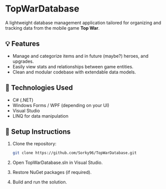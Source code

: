 # TopWarDatabase

A lightweight database management application tailored for organizing and tracking data from the mobile game **Top War**.

## :bulb: Features

- Manage and categorize items and in future (maybe?) heroes, and upgrades.
- Easily view stats and relationships between game entities.
- Clean and modular codebase with extendable data models.

## :rocket: Technologies Used

- C# (.NET)
- Windows Forms / WPF (depending on your UI)
- Visual Studio
- LINQ for data manipulation

## :hammer: Setup Instructions

1. Clone the repository:
   ```bash
   git clone https://github.com/Sorky96/TopWarDatabase.git
2. Open TopWarDatabase.sln in Visual Studio.

3. Restore NuGet packages (if required).

4. Build and run the solution.